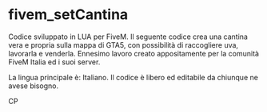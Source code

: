 # fivem_setCantina

Codice sviluppato in LUA per FiveM.
Il seguente codice crea una cantina vera e propria sulla mappa di GTA5, con possibilità di raccogliere uva, lavorarla e venderla.
Ennesimo lavoro creato appositamente per la comunità FiveM Italia ed i suoi server.

La lingua principale è: Italiano.
Il codice è libero ed editabile da chiunque ne avese bisogno.

CP

